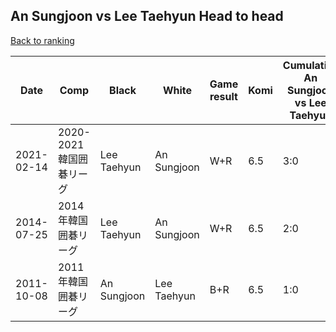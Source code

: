 ## An Sungjoon vs Lee Taehyun Head to head

[Back to ranking](../../index.md)




| **Date** | **Comp** | **Black** | **White** | **Game result** | **Komi** | **Cumulative An Sungjoon vs Lee Taehyun** | **An Sungjoon streak** | **Lee Taehyun streak** | 
| --- | --- | --- | --- | --- | --- | --- | --- | --- |
| 2021-02-14 | 2020-2021韓国囲碁リーグ | Lee Taehyun | An Sungjoon | W+R | 6.5 | 3:0 | 3 | 0 | 
| 2014-07-25 | 2014年韓国囲碁リーグ | Lee Taehyun | An Sungjoon | W+R | 6.5 | 2:0 | 2 | 0 | 
| 2011-10-08 | 2011年韓国囲碁リーグ | An Sungjoon | Lee Taehyun | B+R | 6.5 | 1:0 | 1 | 0 |




